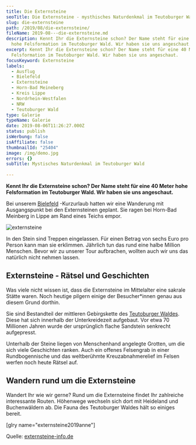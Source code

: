```yaml
---
title: Die Externsteine
seoTitle: Die Externsteine - mysthisches Naturdenkmal im Teutoburger Wald
slug: die-externsteine
path: /2019/08/die-externsteine/
fileName: 2019-08---die-externsteine.md
description: Kennt Ihr die Externsteine schon? Der Name steht für eine 40 Meter
  hohe Felsformation im Teutoburger Wald. Wir haben sie uns angeschaut.
excerpt: Kennt Ihr die Externsteine schon? Der Name steht für eine 40 Meter hohe
  Felsformation im Teutoburger Wald. Wir haben sie uns angeschaut.
focusKeyword: Externsteine
labels:
  - Ausflug
  - Bielefeld
  - Externsteine
  - Horn-Bad Meineberg
  - Kreis Lippe
  - Nordrhein-Westfalen
  - NRW
  - Teutoburger Wald
type: Galerie
typeName: Galerie
date: 2019-08-06T11:26:27.000Z
status: publish
isWerbung: false
isAffiliate: false
thumbnailId: "25404"
image: /img/demo.jpg
errors: {}
subTitle: Mystisches Naturdenkmal im Teutoburger Wald
  
---
```


**Kennt Ihr die Externsteine schon? Der Name steht für eine 40 Meter hohe
Felsformation im Teutoburger Wald. Wir haben sie uns angeschaut.**

Bei unserem [Bielefeld](/2019/07/bielefeld/) -Kurzurlaub hatten wir eine
Wanderung mit Ausgangspunkt bei den Externsteinen geplant. Sie ragen bei
Horn-Bad Meinberg in Lippe am Rand eines Teichs empor.

![externsteine](http://cardamonchai.com/wp-content/uploads/2019/07/2019-04-19-21-bielefeld-matze-11-400x600.jpg)

In den Stein sind Treppen eingelassen. Für einen Betrag von sechs Euro pro
Person kann man sie erklimmen. Jährlich tun das rund eine halbe Million
Menschen. Bevor wir zu unserer Tour aufbrachen, wollten auch wir uns das
natürlich nicht nehmen lassen.

## Externsteine - Rätsel und Geschichten

Was viele nicht wissen ist, dass die Externsteine im Mittelalter eine sakrale
Stätte waren. Noch heutige pilgern einige der Besucher\*innen genau aus diesem
Grund dorthin.

Sie sind Bestandteil der mittleren Gebirgskette des
[Teutoburger Waldes](/2019/08/teutoburger-wald/). Diese hat sich innerhalb der
Unterkreidezeit aufgebaut. Vor etwa 70 Millionen Jahren wurde der ursprünglich
flache Sandstein senkrecht aufgepresst.

Unterhalb der Steine liegen von Menschenhand angelegte Grotten, um die sich
viele Geschichten ranken. Auch ein offenes Felsengrab in einer Rundbogennische
und das weltberühmte Kreuzabnahmerelief im Felsen werfen noch heute Rätsel auf.

## Wandern rund um die Externsteine

Wandert Ihr wie wir gerne? Rund um die Externsteine findet Ihr zahlreiche
interessante Routen. Höhenwege wechseln sich dort mit Heideland und
Buchenwäldern ab. Die Fauna des Teutoburger Waldes hält so einiges bereit.

[glry name="externsteine2019anne"]

Quelle: [externsteine-info.de](https://www.externsteine-info.de/)

  